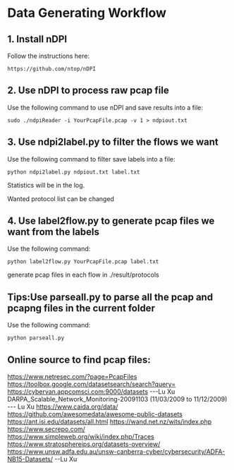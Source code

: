 # Data Generating Workflow
## 1. Install nDPI
Follow the instructions here:

```
https://github.com/ntop/nDPI
```

## 2. Use nDPI to process raw pcap file
Use the following command to use nDPI and save results into a file:

```
sudo ./ndpiReader -i YourPcapFile.pcap -v 1 > ndpiout.txt
```

## 3. Use ndpi2label.py to filter the flows we want
Use the following command to filter save labels into a file:

```
python ndpi2label.py ndpiout.txt label.txt
```

Statistics will be in the log.

Wanted protocol list can be changed

## 4. Use label2flow.py to generate pcap files we want from the labels
Use the following command: 

```
python label2flow.py YourPcapFile.pcap label.txt
```

generate pcap files in each flow in ./result/protocols

## Tips:Use parseall.py to parse all the pcap and pcapng files in the current folder
Use the following command: 

```
python parseall.py
```

## Online source to find pcap files:
https://www.netresec.com/?page=PcapFiles
https://toolbox.google.com/datasetsearch/search?query=
https://cybervan.appcomsci.com:9000/datasets    ---Lu Xu
DARPA_Scalable_Network_Monitoring-20091103 (11/03/2009 to 11/12/2009) --- Lu Xu
https://www.caida.org/data/
https://github.com/awesomedata/awesome-public-datasets
https://ant.isi.edu/datasets/all.html
https://wand.net.nz/wits/index.php
https://www.secrepo.com/
https://www.simpleweb.org/wiki/index.php/Traces
https://www.stratosphereips.org/datasets-overview/
https://www.unsw.adfa.edu.au/unsw-canberra-cyber/cybersecurity/ADFA-NB15-Datasets/ --Lu Xu



